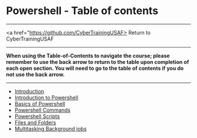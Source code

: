 # Powershell - Table of contents

---

<a href="https://github.com/CyberTrainingUSAF> Return to CyberTrainingUSAF </a>

---

**When using the Table-of-Contents to navigate the course; please remember to use the back arrow to return to the table upon completion of each open section.  You will need to go to the table of contents if you do not use the back arrow.**

---

* [Introduction](README.md)
* [Introduction to Powershell](01_Intro_to_Powershell/01_Intro_to_Powershell.md)
* [Basics of Powershell](02_Basics_Of_Powershell.md)
* [Powershell Commands](03_Powershell_Commands.md)
* [Powershell Scripts](04_Powershell_Scripts.md)
* [Files and Folders](05_Files_and_Folders.md)
* [Multitasking Background jobs](06_MultiTasking_background_jobs.md)

